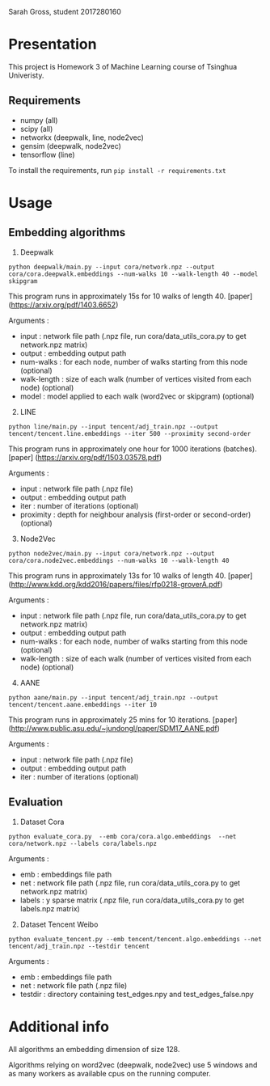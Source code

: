 Sarah Gross, student 2017280160


# Presentation

This project is Homework 3 of Machine Learning course of Tsinghua Univeristy.

## Requirements

* numpy (all)
* scipy (all)
* networkx (deepwalk, line, node2vec)
* gensim (deepwalk, node2vec)
* tensorflow (line)

To install the requirements, run ```pip install -r requirements.txt```

# Usage

## Embedding algorithms

1) Deepwalk

```python deepwalk/main.py --input cora/network.npz --output cora/cora.deepwalk.embeddings --num-walks 10 --walk-length 40 --model skipgram```

This program runs in approximately 15s for 10 walks of length 40. [paper] (https://arxiv.org/pdf/1403.6652)

Arguments :
* input : network file path (.npz file, run cora/data_utils_cora.py to get network.npz matrix)
* output : embedding output path
* num-walks : for each node, number of walks starting from this node  (optional)
* walk-length : size of each walk (number of vertices visited from each node)  (optional)
* model : model applied to each walk (word2vec or skipgram)  (optional)

2) LINE

```python line/main.py --input tencent/adj_train.npz --output tencent/tencent.line.embeddings --iter 500 --proximity second-order```

This program runs in approximately one hour for 1000 iterations (batches). [paper] (https://arxiv.org/pdf/1503.03578.pdf)

Arguments :
* input : network file path (.npz file)
* output : embedding output path
* iter : number of iterations (optional)
* proximity : depth for neighbour analysis (first-order or second-order) (optional)

3) Node2Vec

```python node2vec/main.py --input cora/network.npz --output cora/cora.node2vec.embeddings --num-walks 10 --walk-length 40```

This program runs in approximately 13s for 10 walks of length 40. [paper] (http://www.kdd.org/kdd2016/papers/files/rfp0218-groverA.pdf)

Arguments :
* input : network file path (.npz file, run cora/data_utils_cora.py to get network.npz matrix)
* output : embedding output path
* num-walks : for each node, number of walks starting from this node  (optional)
* walk-length : size of each walk (number of vertices visited from each node)  (optional)

4) AANE

```python aane/main.py --input tencent/adj_train.npz --output tencent/tencent.aane.embeddings --iter 10```

This program runs in approximately 25 mins for 10 iterations. [paper] (http://www.public.asu.edu/~jundongl/paper/SDM17_AANE.pdf)

Arguments :
* input : network file path (.npz file)
* output : embedding output path
* iter : number of iterations (optional)


## Evaluation

1) Dataset Cora

```python evaluate_cora.py  --emb cora/cora.algo.embeddings  --net cora/network.npz --labels cora/labels.npz```

Arguments :
* emb : embeddings file path
* net : network file path (.npz file, run cora/data_utils_cora.py to get network.npz matrix)
* labels : y sparse matrix (.npz file, run cora/data_utils_cora.py to get labels.npz matrix)

2) Dataset Tencent Weibo

```python evaluate_tencent.py --emb tencent/tencent.algo.embeddings --net tencent/adj_train.npz --testdir tencent```

Arguments :
* emb : embeddings file path
* net : network file path (.npz file)
* testdir : directory containing test_edges.npy and test_edges_false.npy


# Additional info

All algorithms an embedding dimension of size 128.

Algorithms relying on word2vec (deepwalk, node2vec) use 5 windows and as many workers as available cpus on the running computer.
